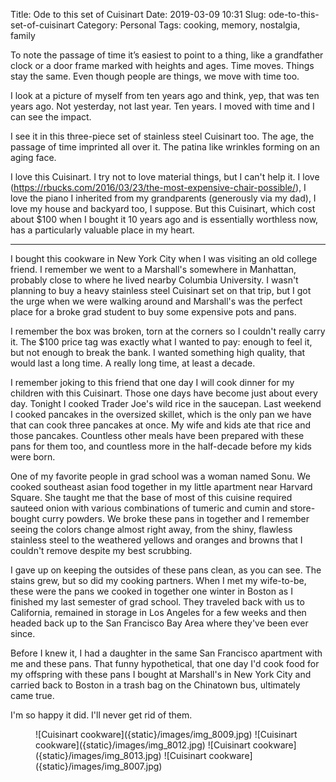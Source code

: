 Title: Ode to this set of Cuisinart
Date: 2019-03-09 10:31
Slug: ode-to-this-set-of-cuisinart
Category: Personal
Tags: cooking, memory, nostalgia, family

To note the passage of time it’s easiest to point to a thing, like a grandfather clock or a door frame marked with heights and ages. Time moves. Things stay the same. Even though people are things, we move with time too. 

I look at a picture of myself from ten years ago and think, yep, that was ten years ago. Not yesterday, not last year. Ten years. I moved with time and I can see the impact. 

I see it in this three-piece set of stainless steel Cuisinart too. The age, the passage of time imprinted all over it. The patina like wrinkles forming on an aging face. 

I love this Cuisinart. I try not to love material things, but I can't help it. I love (https://rbucks.com/2016/03/23/the-most-expensive-chair-possible/), I love the piano I inherited from my grandparents (generously via my dad), I love my house and backyard too, I suppose. But this Cuisinart, which cost about $100 when I bought it 10 years ago and is essentially worthless now, has a particularly valuable place in my heart. 

---

I bought this cookware in New York City when I was visiting an old college friend. I remember we went to a Marshall's somewhere in Manhattan, probably close to where he lived nearby Columbia University. I wasn't planning to buy a heavy stainless steel Cuisinart set on that trip, but I got the urge when we were walking around and Marshall's was the perfect place for a broke grad student to buy some expensive pots and pans. 

I remember the box was broken, torn at the corners so I couldn't really carry it. The $100 price tag was exactly what I wanted to pay: enough to feel it, but not enough to break the bank. I wanted something high quality, that would last a long time. A really long time, at least a decade.

I remember joking to this friend that one day I will cook dinner for my children with this Cuisinart. Those one days have become just about every day. Tonight I cooked Trader Joe's wild rice in the saucepan. Last weekend I cooked pancakes in the oversized skillet, which is the only pan we have that can cook three pancakes at once. My wife and kids ate that rice and those pancakes. Countless other meals have been prepared with these pans for them too, and countless more in the half-decade before my kids were born.

One of my favorite people in grad school was a woman named Sonu. We cooked southeast asian food together in my little apartment near Harvard Square. She taught me that the base of most of this cuisine required sauteed onion with various combinations of tumeric and cumin and store-bought curry powders. We broke these pans in together and I remember seeing the colors change almost right away, from the shiny, flawless stainless steel to the weathered yellows and oranges and browns that I couldn't remove despite my best scrubbing. 

I gave up on keeping the outsides of these pans clean, as you can see. The stains grew, but so did my cooking partners. When I met my wife-to-be, these were the pans we cooked in together one winter in Boston as I finished my last semester of grad school. They traveled back with us to California, remained in storage in Los Angeles for a few weeks and then headed back up to the San Francisco Bay Area where they've been ever since. 

Before I knew it, I had a daughter in the same San Francisco apartment with me and these pans. That funny hypothetical, that one day I'd cook food for my offspring with these pans I bought at Marshall's in New York City and carried back to Boston in a trash bag on the Chinatown bus, ultimately came true. 

I'm so happy it did. I'll never get rid of them. 

<figure>
![Cuisinart cookware]({static}/images/img_8009.jpg)
![Cuisinart cookware]({static}/images/img_8012.jpg)
![Cuisinart cookware]({static}/images/img_8013.jpg)
![Cuisinart cookware]({static}/images/img_8007.jpg)
</figure>